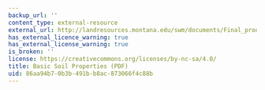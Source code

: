```yaml
---
backup_url: ''
content_type: external-resource
external_url: http://landresources.montana.edu/swm/documents/Final_proof_SW1.pdf
has_external_licence_warning: true
has_external_license_warning: true
is_broken: ''
license: https://creativecommons.org/licenses/by-nc-sa/4.0/
title: Basic Soil Properties (PDF)
uid: 86aa94b7-0b3b-491b-b8ac-873066f4c88b
---
```

